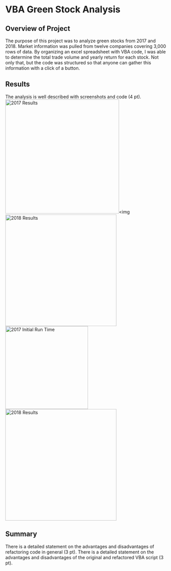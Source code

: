 # VBA Green Stock Analysis

## Overview of Project
The purpose of this project was to analyze green stocks from 2017 and 2018. Market information was pulled from twelve companies covering 3,000 rows of data. By organizing an excel spreadsheet with VBA code, I was able to determine the total trade volume and yearly return for each stock. Not only that, but the code was structured so that anyone can gather this information with a click of a button. 

## Results
The analysis is well described with screenshots and code (4 pt).
<img width="355" alt="2017 Results" src="https://user-images.githubusercontent.com/82424250/117390133-36ff1d80-aeb3-11eb-86e6-8db4f4f2fb79.png"><img
<img width="347" alt="2018 Results" src="https://user-images.githubusercontent.com/82424250/117390140-3bc3d180-aeb3-11eb-9a64-be0b613ffc45.png">
<img width="258" alt="2017 Initial Run Time" src="https://user-images.githubusercontent.com/82424250/117390245-69a91600-aeb3-11eb-8298-8423de655b09.png">
<img width="347" alt="2018 Results" src="https://user-images.githubusercontent.com/82424250/117390263-70378d80-aeb3-11eb-9c43-be9aac228df9.png">




## Summary
There is a detailed statement on the advantages and disadvantages of refactoring code in general (3 pt).
There is a detailed statement on the advantages and disadvantages of the original and refactored VBA script (3 pt).

